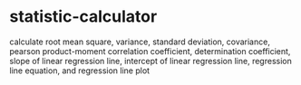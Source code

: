 # statistic-calculator
calculate root mean square, variance, standard deviation, covariance, pearson product-moment correlation coefficient, determination coefficient, slope of linear regression line, intercept of linear regression line, regression line equation, and regression line plot
